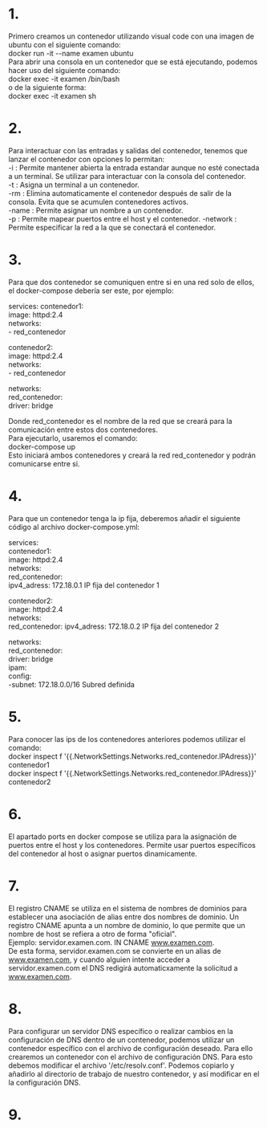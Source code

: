 # 1. 
Primero creamos un contenedor utilizando visual code con una imagen de ubuntu con el siguiente comando:  
docker run -it --name examen ubuntu  
Para abrir una consola en un contenedor que se está ejecutando, podemos hacer uso del siguiente comando:  
docker exec -it examen /bin/bash  
o de la siguiente forma:  
docker exec -it examen sh

# 2. 
Para interactuar con las entradas y salidas del contenedor, tenemos que lanzar el contenedor con opciones lo permitan:  
-i  : Permite mantener abierta la entrada estandar aunque no esté conectada a un terminal. Se utilizar para interactuar con la consola del contenedor.  
-t  : Asigna un terminal a un contenedor.  
-rm  : Elimina automaticamente el contenedor después de salir de la consola. Evita que se acumulen contenedores activos.  
-name  : Permite asignar un nombre a un contenedor.  
-p  : Permite mapear puertos entre el host y el contenedor.
-network  : Permite especificar la red a la que se conectará el contenedor.  

# 3.  
Para que dos contenedor se comuniquen entre si en una red solo de ellos, el docker-compose debería ser este, por ejemplo: 

services:
  contenedor1:  
    image: httpd:2.4  
    networks:  
      - red_contenedor  
  
  contenedor2:  
    image: httpd:2.4  
    networks:  
      - red_contenedor  

networks:  
  red_contenedor:  
    driver: bridge  

Donde red_contenedor es el nombre de la red que se creará para la comunicación entre estos dos contenedores.  
Para ejecutarlo, usaremos el comando:  
docker-compose up  
Esto iniciará ambos contenedores y creará la red red_contenedor y podrán comunicarse entre si.  

# 4.  
Para que un contenedor tenga la ip fija, deberemos añadir el siguiente código al archivo docker-compose.yml:  

services:  
  contenedor1:    
    image: httpd:2.4    
    networks:  
       red_contenedor:  
          ipv4_adress: 172.18.0.1    IP fija del contenedor 1  
  
  contenedor2:  
    image: httpd:2.4  
    networks:  
       red_contenedor: 
          ipv4_adress: 172.18.0.2   IP fija del contenedor 2  

networks:  
  red_contenedor:  
    driver: bridge  
    ipam:  
      config:  
        -subnet: 172.18.0.0/16      Subred definida  

# 5. 
Para conocer las ips de los contenedores anteriores podemos utilizar el comando:  
docker inspect f '{{.NetworkSettings.Networks.red_contenedor.IPAdress}}' contenedor1  
docker inspect f '{{.NetworkSettings.Networks.red_contenedor.IPAdress}}' contenedor2  

# 6. 
El apartado ports en docker compose se utiliza para la asignación de puertos entre el host y los contenedores. Permite usar puertos específicos del contenedor al host o asignar puertos dinamicamente. 

# 7.  
El registro CNAME se utiliza en el sistema de nombres de dominios para establecer una asociación de alias entre dos nombres de dominio. Un registro CNAME apunta a un nombre de dominio, lo que permite que un nombre de host se refiera a otro de forma "oficial".  
Ejemplo:  servidor.examen.com. IN CNAME www.examen.com.  
De esta forma, servidor.examen.com se convierte en un alias de www.examen.com, y cuando alguien intente acceder a servidor.examen.com el DNS redigirá automaticxamente la solicitud a www.examen.com.  

# 8. 
Para configurar un servidor DNS específico o realizar cambios en la configuración de DNS dentro de un contenedor, podemos utilizar un contenedor específico con el archivo de configuración deseado. Para ello crearemos un contenedor con el archivo de configuración DNS. Para esto debemos modificar el archivo '/etc/resolv.conf'. Podemos copiarlo y añadirlo al directorio de trabajo de nuestro contenedor, y así modificar en el la configuración DNS.  

# 9.

